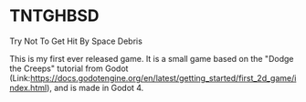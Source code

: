 # TNTGHBSD
Try Not To Get Hit By Space Debris

This is my first ever released game. It is a small game based on the "Dodge the Creeps" tutorial from Godot (Link:https://docs.godotengine.org/en/latest/getting_started/first_2d_game/index.html), and is made in Godot 4. 
